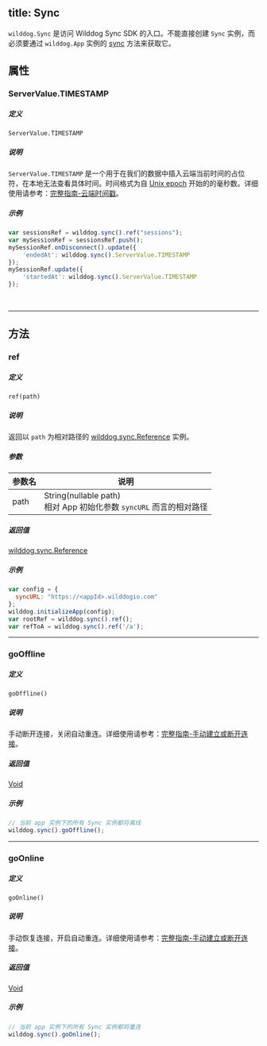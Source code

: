 title: Sync
---

`wilddog.Sync` 是访问 Wilddog Sync SDK 的入口。不能直接创建 `Sync` 实例，而必须要通过 `wilddog.App` 实例的 [sync](App.html#sync) 方法来获取它。

## 属性

### ServerValue.TIMESTAMP

##### 定义

`ServerValue.TIMESTAMP`

##### 说明

`ServerValue.TIMESTAMP` 是一个用于在我们的数据中插入云端当前时间的占位符，在本地无法查看具体时间。时间格式为自 [Unix epoch](https://en.wikipedia.org/wiki/Unix_time) 开始的的毫秒数。详细使用请参考：[完整指南-云端时间戳](/sync/Web/guide/advance-feature.html#云端时间戳)。

##### 示例

```js
var sessionsRef = wilddog.sync().ref("sessions");
var mySessionRef = sessionsRef.push();
mySessionRef.onDisconnect().update({
    'endedAt': wilddog.sync().ServerValue.TIMESTAMP
});
mySessionRef.update({
    'startedAt': wilddog.sync().ServerValue.TIMESTAMP
});
```

</br>

------

## 方法

### ref

##### 定义

`ref(path)`

##### 说明

返回以 `path` 为相对路径的 [wilddog.sync.Reference](Reference.html) 实例。

##### 参数

| 参数名| 说明                                  |
| ---- | ----------------------------------- |
| path | String(nullable path)<br>相对 App 初始化参数 `syncURL` 而言的相对路径 |

##### 返回值

[wilddog.sync.Reference](Reference.html)

##### 示例

```js
var config = {
  syncURL: "https://<appId>.wilddogio.com"
};
wilddog.initializeApp(config);
var rootRef = wilddog.sync().ref();
var refToA = wilddog.sync().ref('/a');

```
---

### goOffline

##### 定义

`goOffline()`

##### 说明

手动断开连接，关闭自动重连。详细使用请参考：[完整指南-手动建立或断开连接](/sync/Web/guide/offline-capabilities.html#手动建立或断开连接)。

##### 返回值

[Void](Void.html)

##### 示例
```js
// 当前 app 实例下的所有 Sync 实例都将离线
wilddog.sync().goOffline();
```

---

### goOnline

##### 定义

`goOnline()`

##### 说明

手动恢复连接，开启自动重连。详细使用请参考：[完整指南-手动建立或断开连接](/sync/Web/guide/offline-capabilities.html#手动建立或断开连接)。

##### 返回值

[Void](Void.html)

##### 示例
```js
// 当前 app 实例下的所有 Sync 实例都将重连
wilddog.sync().goOnline();
```
